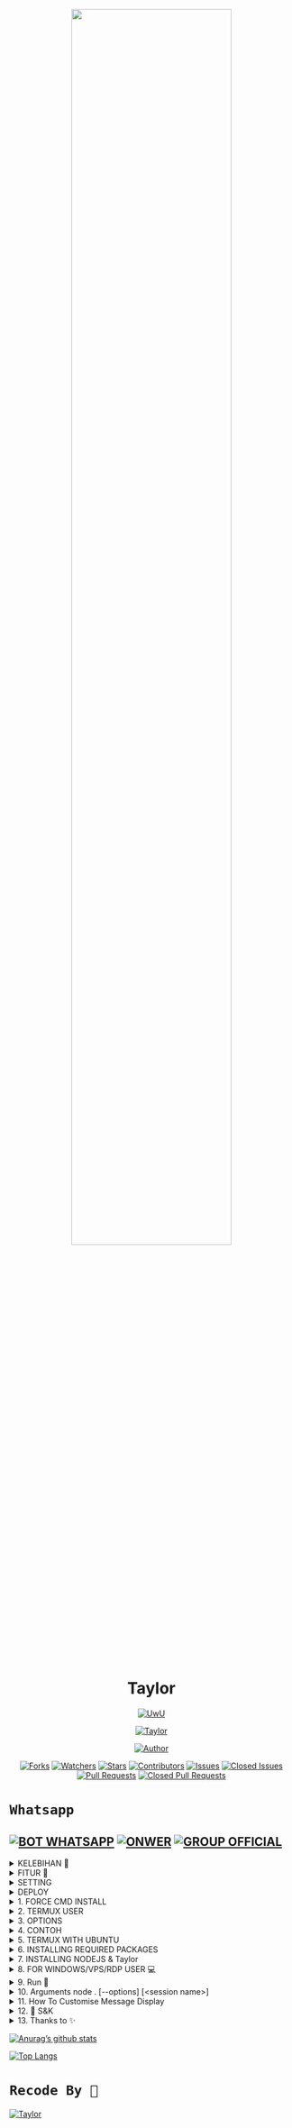 <p align="center">
  <img src="https://wsrv.nl/?url=https://github.com/AyGemuy.png?size=500&w=300&h=300&fit=cover&mask=circle" width="75%" style="margin-left: auto;margin-right: auto;display: block;">
</p>

<h1 align="center">Taylor</h1>

<p align="center">
  <a href="https://github.com/AyGemuy/Taylor-V2"><img src="http://readme-typing-svg.herokuapp.com?color=FFFFFF&center=true&vCenter=true&multiline=false&lines=Readme+Hanyalah+Marketing;Base+ori+by+BochilGaming;Recode+By+Wudysoft;Give+star+and+forks+this+Repo+:D;Follow+My+Github" alt="UwU"></a>
</p>

<p align="center">
  <a href="#"><img title="Taylor" src="https://img.shields.io/badge/Taylor-green?colorA=%23ff0000&colorB=%23017e40&style=for-the-badge"></a>
</p>

<p align="center">
  <a href=""><img title="Author" src="https://img.shields.io/badge/AUTHOR-Wudysoft-blue.svg?style=for-the-badge&logo=github"></a>
</p>

<p align="center">
  <a href="https://github.com/AyGemuy/Taylor-V2/network/members"><img title="Forks" src="https://img.shields.io/github/forks/AyGemuy/Taylor-V2?label=Forks&color=blue&style=flat-square"></a>
  <a href="https://github.com/AyGemuy/Taylor-V2/watchers"><img title="Watchers" src="https://img.shields.io/github/watchers/AyGemuy/Taylor-V2?label=Watchers&color=green&style=flat-square"></a>
  <a href="https://github.com/AyGemuy/Taylor-V2/stargazers"><img title="Stars" src="https://img.shields.io/github/stars/AyGemuy/Taylor-V2?label=Stars&color=yellow&style=flat-square"></a>
  <a href="https://github.com/AyGemuy/Taylor-V2/graphs/contributors"><img title="Contributors" src="https://img.shields.io/github/contributors/AyGemuy/Taylor-V2?label=Contributors&color=blue&style=flat-square"></a>
  <a href="https://github.com/AyGemuy/Taylor-V2/issues"><img title="Issues" src="https://img.shields.io/github/issues/AyGemuy/Taylor-V2?label=Issues&color=success&style=flat-square"></a>
  <a href="https://github.com/AyGemuy/Taylor-V2/issues?q=is%3Aissue+is%3Aclosed"><img title="Closed Issues" src="https://img.shields.io/github/issues-closed/AyGemuy/Taylor-V2?label=Issues&color=red&style=flat-square"></a>
  <a href="https://github.com/AyGemuy/Taylor-V2/pulls"><img title="Pull Requests" src="https://img.shields.io/github/issues-pr/AyGemuy/Taylor-V2?label=PullRequest&color=success&style=flat-square"></a>
  <a href="https://github.com/AyGemuy/Taylor-V2/pulls?q=is%3Apr+is%3Aclosed"><img title="Closed Pull Requests" src="https://img.shields.io/github/issues-pr-closed/AyGemuy/Taylor-V2?label=PullRequest&color=red&style=flat-square"></a>
</p>

# `Whatsapp` <a href="https://wa.me/6282195322106">
[![BOT WHATSAPP](https://img.shields.io/badge/WhatsApp%20BOT-25D366?style=for-the-badge&logo=whatsapp&logoColor=white)](https://wa.me/6282195322106) 
[![ONWER](https://img.shields.io/badge/Owner%20BOT-25D366?style=for-the-badge&logo=whatsapp&logoColor=white)](https://wa.me/6282195322106) 
[![GROUP OFFICIAL](https://img.shields.io/badge/WhatsApp%20Group-25D366?style=for-the-badge&logo=whatsapp&logoColor=white)](https://chat.whatsapp.com/GoHmb4noThh92L8FFf79Bh) 
---------

<details>
<summary>KELEBIHAN 📍</summary>

| Kelebihan | Check |
|--------|--------|
| **Fast Respon** |[✔️](https://github.com/AyGemuy/Taylor-V2) |
| **No Internet** |[✔️](https://github.com/AyGemuy/Taylor-V2) |
| **Simple** |[✔️](https://github.com/AyGemuy/Taylor-V2) |
| **Multi Device** |[✔️](https://github.com/AyGemuy/Taylor-V2) |

</details>

<details>
<summary>FITUR 📍</summary>

| Fitur | Check |
|--------|--------|
| **Downloader** |[✔️](https://github.com/AyGemuy/Taylor-V2) |
| **Internet** |[✔️](https://github.com/AyGemuy/Taylor-V2) |
| **Game Rpg** |[✔️](https://github.com/AyGemuy/Taylor-V2) |
| **Nsfw** |[✔️](https://github.com/AyGemuy/Taylor-V2) |
| **Sticker** |[✔️](https://github.com/AyGemuy/Taylor-V2) |
| **Game** |[✔️](https://github.com/AyGemuy/Taylor-V2) |
| **Kerang Ajaib** |[✔️](https://github.com/AyGemuy/Taylor-V2) |
| **Quotes** |[✔️](https://github.com/AyGemuy/Taylor-V2) |
| **Anime** |[✔️](https://github.com/AyGemuy/Taylor-V2) |
| **Premium** |[✔️](https://github.com/AyGemuy/Taylor-V2) |
| **Tools** |[✔️](https://github.com/AyGemuy/Taylor-V2) |
| **Exec** |[✔️](https://github.com/AyGemuy/Taylor-V2) |
| **React** |[✔️](https://github.com/AyGemuy/Taylor-V2) |

</details>
<details>
<summary>SETTING</summary>

- Owner Number [![Here](https://img.shields.io/badge/Link-Here-blue)](https://github.com/AyGemuy/Taylor-V2/blob/2b7ce09d6dc73134d34d0ccf970d0efc95901c97/config.js#L13C17-L13C17)
- Owner Name [![Here](https://img.shields.io/badge/Link-Here-blue)](https://github.com/AyGemuy/Taylor-V2/blob/2b7ce09d6dc73134d34d0ccf970d0efc95901c97/config.js#L60)
- Bot Name [![Here](https://img.shields.io/badge/Link-Here-blue)](https://github.com/AyGemuy/Taylor-V2/blob/2b7ce09d6dc73134d34d0ccf970d0efc95901c97/config.js#L59)

</details>

<details>
<summary>DEPLOY</summary>

### Heroku Buildpack

[![Deploy](https://www.herokucdn.com/deploy/button.svg)](https://heroku.com/deploy?template=https://github.com/kannachann/KannaBOT-MD)

| BuildPack | LINK |
|-----------|------|
| **FFMPEG** | [![here](https://img.shields.io/badge/Link-here-blue)](https://github.com/jonathanong/heroku-buildpack-ffmpeg-latest) |
| **IMAGEMAGICK** | [![here](https://img.shields.io/badge/Link-here-blue)](https://github.com/DuckyTeam/heroku-buildpack-imagemagick) |

### Deploy on Replit

[![Run on Repl.it](https://repl.it/badge/github/quiec/wa-bot)](https://replit.com/@AyGemuy/Taylor-V2)

### Deploy on Railway

[![Deploy on Railway](https://railway.app/button.svg)](https://railway.app/new/template/0DTscs?referralCode=AyGemuy)

### Deploy on Okteto

[![Deploy on Okteto](https://okteto.com/develop-okteto.svg)](https://cloud.okteto.com)

</details>

<details>
<summary>1. FORCE CMD INSTALL</summary>

```bash
$ npm install --legacy-peer-deps
```

</details>

<details>
<summary>2. TERMUX USER</summary>

```bash
$ pkg upgrade && pkg update
$ pkg install git -y
$ pkg install nodejs -y
$ pkg install ffmpeg -y
$ pkg install imagemagick -y
$ git clone https://github.com/AyGemuy/Taylor-V2/
$ cd Taylor-master
$ npm i
```

If error try using yarn instead of npm, see [here](https://github.com/kannachann/KannaBOT-MD#if-npm-install-failed--try--using-yarn-instead-of-npm)

```bash
$ node .
```

</details>

<details>
<summary>3. OPTIONS</summary>

```bash
$ node . --qr
$ node . --mobile
$ node . --pairing-code
$ node . --singleauth
```

</details>

<details>
<summary>4. CONTOH</summary>

```bash
$ node . --pairing-code --db [mongodb link]
```

</details>

<details>
<summary>5. TERMUX WITH UBUNTU</summary>

```bash
apt update && apt full-upgrade
apt install wget curl git proot-distro
proot-distro install ubuntu
echo "proot-distro login ubuntu" > $PREFIX/bin/ubuntu
ubuntu
```

</details>

<details>
<summary>6. INSTALLING REQUIRED PACKAGES</summary>

```bash
ubuntu
apt update && apt full-upgrade
apt install wget curl git ffmpeg imagemagick build-essential libcairo2-dev libpango1.0-dev libjpeg-dev libgif-dev librsvg2-dev dbus-x11 ffmpeg2theora ffmpegfs ffmpegthumbnailer ffmpegthumbnailer-dbg ffmpegthumbs libavcodec-dev libavcodec-extra libavcodec-extra58 libavdevice-dev libavdevice58 libavfilter-dev libavfilter-extra libavfilter-extra7 libavformat-dev libavformat58 libavifile-0.7-bin libavifile-0.7-common libavifile-0.7c2 libavresample-dev libavresample4 libavutil-dev libavutil56 libpostproc-dev libpostproc55 graphicsmagick graphicsmagick-dbg graphicsmagick-imagemagick-compat graphicsmagick-libmagick-dev-compat groff imagemagick-6.q16hdri imagemagick-common libchart-gnuplot-perl libgraphics-magick-perl libgraphicsmagick++-q16-12 libgraphicsmagick++1-dev
```

</details>

<details>
<summary>7. INSTALLING NODEJS & Taylor</summary>

```bash
ubuntu
curl -fsSL https://deb.nodesource.com/setup_current.x | sudo -E bash -
apt install -y nodejs gcc g++ make
git clone https://github.com/AyGemuy/Taylor-V2/
cd Taylor-master
npm install
npm update
```

</details>

<details>
<summary>8. FOR WINDOWS/VPS/RDP USER 💻</summary>

* Download And Install Git [`Click Here`](https://git-scm.com/downloads)
* Download And Install NodeJS [`Click Here`](https://nodejs.org/en/download)
* Download And Install FFmpeg [`Click Here`](https://ffmpeg.org/download.html) (**Don't Forget Add FFmpeg to PATH enviroment variables**)
* Download And Install ImageMagick [`Click Here`](https://imagemagick.org/script/download.php)

```bash
git clone https://github.com/AyGemuy/Taylor-V2/
cd Taylor-master
npm install
npm update
```

</details>

<details>
<summary>9. Run 📛</summary>

```bash
node .
```

</details>

<details>
<summary>10. Arguments node . [--options] [&lt;session name&gt;]</summary>

* `--self`
  * Activate self mode (Ignores other)
  
* `--pconly`
  * If that chat not from private bot, bot will ignore
  
* `--gconly`
  * If that chat not from group, bot will ignore
  
* `--swonly`
  * If that chat not from status, bot will ignore
  
* `--prefix &lt;prefixes&gt;`
  * `prefixes` are seperated by each character
  * Set prefix
  
* `--server`
  * Used for [heroku](https://heroku.com/) or scan through website
  
* `--restrict`
  * Enables restricted plugins (which can lead your number to be **banned** if used too often)
  * Group Administration `add, kick`
  
* `--img`
  * Enable image inspector through terminal
  
* `--autoread`
  * If enabled, all incoming messages will be marked as read
  
* `--nyimak`
  * No bot, just print received messages and add users to database
  
* `--test`
  * **Development** Testing Mode

</details>

<details>
<summary>11. How To Customise Message Display</summary>

```js
// Syntax
conn.sendButton(
      jid, // jid of the user to send the message to
      text, // text to send
      footer, // footer to send
      buffer, // buffer to send (optional), if you want to send button image, location, etc
      buttons, // buttons to send, example [['text1', 'id1'], ['text2', 'id2']]
      quoted, // quoted message to send (optional)
      options // options to send, example { asLocation: true }
)

// example 
conn.sendButton(m.chat, 'Hello world!', '@BochilGaming', null, [
      ['Hello', 'hello'], ['Bye', 'bye']
])
// example button location
conn.sendButton(m.chat, 'Hello world!', '@BochilGaming', 'https://github.com/BochilGaming', 
     

 [['Hello', 'hello'], ['Bye', 'bye']], 
      null, { asLocation: true }
)
```

</details>

<details>
<summary>12. 📮 S&K</summary>

1. Jangan diperjual belikan Script ini
2. Sebelum pakai jangan lupa kasih star
3. Follow Github !
4. Jangan salah gunakan script ini!
5. Jangan lupa Subscribe Youtube
6. Jika ada eror di sc hub Wudysoft

</details>

<details>
<summary>13. Thanks to ✨</summary>

* [`Allah SWT`](https://github.com/AyGemuy/Taylor-V2)
* [`My parents`](https://github.com/AyGemuy/Taylor-V2)
* [`All Friends`](https://github.com/AyGemuy/Taylor-V2)
* [`All Contributors`](https://github.com/AyGemuy/Taylor-V2)
* [`All Creator Bot`](https://github.com/AyGemuy/Taylor-V2)

</details>

[![Anurag’s github stats](https://github-readme-stats.vercel.app/api?username=AyGemuy&show_icons=true&theme=shades-of-purple&hide_border=true)](https://github.com/AyGemuy)

[![Top Langs](https://github-readme-stats.vercel.app/api/top-langs/?username=AyGemuy&show_icons=true&theme=tokyonight&hide_border=true)](https://github.com/AyGemuy)

# `Recode By 💌`

[![Taylor](https://wsrv.nl/?url=https://github.com/AyGemuy.png?size=100&mask=circle)](https://github.com/AyGemuy)
